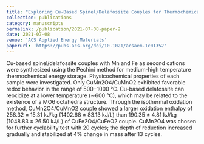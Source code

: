```yaml
---
title: "Exploring Cu-Based Spinel/Delafossite Couples for Thermochemical Energy Storage at Medium-High Temperature"
collection: publications
category: manuscripts
permalink: /publication/2021-07-08-paper-2
date: 2021-07-08
venue: 'ACS Applied Energy Materials'
paperurl: 'https://pubs.acs.org/doi/10.1021/acsaem.1c01352'
---
```


Cu-based spinel/delafossite couples with Mn and Fe as second cations were synthesized using the Pechini method for medium-high temperature thermochemical energy storage. Physicochemical properties of each sample were investigated. Only CuMn2O4/CuMnO2 exhibited favorable redox behavior in the range of 500−1000 °C. Cu-based delafossite can reoxidize at a lower temperature (∼600 °C), which may be related to the existence of a MO6 octahedra structure. Through the isothermal oxidation method, CuMn2O4/CuMnO2 couple showed a larger oxidation enthalpy of 258.32 ± 15.31 kJ/kg (1402.68 ± 83.13 kJ/L) than 190.35 ± 4.81 kJ/kg (1048.83 ± 26.50 kJ/L) of CuFe2O4/CuFeO2 couple. CuMn2O4 was chosen for further cyclability test with 20 cycles; the depth of reduction increased gradually and stabilized at 4% change in mass after 13 cycles.

